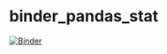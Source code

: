 # binder_pandas_stat

[![Binder](https://binderhub.cloud.e-infra.cz/badge_logo.svg)](https://binderhub.cloud.e-infra.cz/v2/gh/martinschatz-cz/binder_pandas_stat/HEAD)
